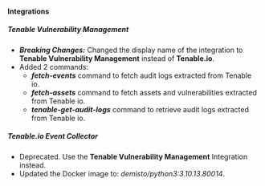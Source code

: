 
#### Integrations

##### Tenable Vulnerability Management

- ***Breaking Changes:*** Changed the display name of the integration to **Tenable Vulnerability Management** instead of **Tenable.io**.
- Added 2 commands:
  - ***fetch-events*** command to fetch audit logs extracted from Tenable io.
  - ***fetch-assets*** command to fetch assets and vulnerabilities extracted from Tenable io.
  - ***tenable-get-audit-logs*** command to retrieve audit logs extracted from Tenable io.

##### Tenable.io Event Collector

- Deprecated. Use the **Tenable Vulnerability Management** Integration instead.
- Updated the Docker image to: *demisto/python3:3.10.13.80014*.
